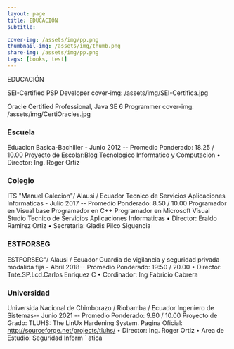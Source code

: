 ```yaml
---
layout: page
title: EDUCACIÓN
subtitle: 

cover-img: /assets/img/pp.png
thumbnail-img: /assets/img/thumb.png
share-img: /assets/img/pp.png
tags: [books, test]
---
```


EDUCACIÓN

SEI-Certified PSP Developer
cover-img: /assets/img/SEI-Certifica.jpg

Oracle Certified Professional, Java SE 6 Programmer
cover-img: /assets/img/CertiOracles.jpg

### Escuela

Eduacion Basica-Bachiller - Junio 2012 -- Promedio Ponderado: 18.25 / 10.00
Proyecto de Escolar:Blog Tecnologico
Informatico y Computacion
• Director: Ing. Roger Ortiz

### Colegio
ITS "Manuel Galecion"/ Alausi / Ecuador
Tecnico de Servicios Aplicaciones Informaticas - Julio 2017 -- Promedio Ponderado: 8.50 / 10.00
Programador en Visual base
Programador en C++
Programador en Microsoft Visual Studio
Tecnico de Servicios Aplicaciones Informaticas
• Director: Eraldo Ramirez Ortiz
• Secretaria: Gladis Pilco Siguencia

### ESTFORSEG

ESTFORSEG"/ Alausi / Ecuador
Guardia de vigilancia y seguridad privada modalida fija - Abril 2018-- Promedio Ponderado: 19:50 / 20.00
• Director: Tnte.SP.Lcd.Carlos Enriquez C
• Cordinador: Ing Fabricio Cabrera 
### Universidad
Universida Nacional de Chimborazo / Riobamba / Ecuador
Ingeniero de Sistemas-- Junio 2021 -- Promedio Ponderado: 9.80 / 10.00
Proyecto de Grado: TLUHS: The LinUx Hardening System.
Pagina Oficial: http://sourceforge.net/projects/tluhs/
• Director: Ing. Roger Ortiz
• Area de Estudio: Seguridad Inform ´ atica